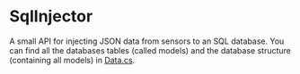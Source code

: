 # SqlInjector
A small API for injecting JSON data from sensors to an SQL database. You can find all the databases tables (called models) and the database structure (containing all models) in [Data.cs](https://github.com/camielverdult/SqlInjector/blob/main/Data.cs).

